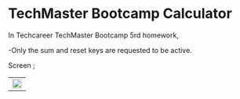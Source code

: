 # TechMaster Bootcamp Calculator



In Techcareer TechMaster Bootcamp 5rd homework, <br>

-Only the sum and reset keys are requested to be active.


Screen ; <br>

<table>
  <tr>
    <td><img src="https://user-images.githubusercontent.com/77745850/213796932-c8499b08-ecf9-431a-90be-b1ed91db11a2.mov" width="100%"></td>
   </tr> 
  </tr>
</table>




